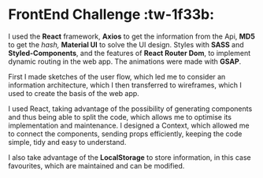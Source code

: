 # FrontEnd Challenge :tw-1f33b:

I used the **React** framework, **Axios** to get
the information from the Api, **MD5** to get the _hash,_ **Material UI** to
solve the UI design. Styles with **SASS** and **Styled-Components**, and the
features of **React Router Dom**, to implement dynamic routing in the web
app. The animations were made with **GSAP**.

First I made sketches of the user flow, which led me to consider an information architecture, which I then transferred to wireframes, which I used to create the basis of the web app.

I used React, taking advantage of the possibility of generating components and thus being able to split the code, which allows me to optimise its implementation and maintenance. I designed a Context, which allowed me to connect the components, sending props efficiently, keeping the code simple, tidy and easy to understand.

I also take advantage of the **LocalStorage** to store information, in this case favourites, which are maintained and can be modified.
